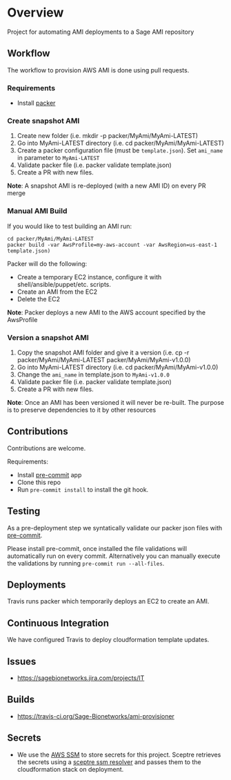 # Overview
Project for automating AMI deployments to a Sage AMI repository

## Workflow
The workflow to provision AWS AMI is done using pull requests.

### Requirements
* Install [packer](https://www.packer.io/intro/getting-started/install.html)

### Create snapshot AMI
1. Create new folder (i.e. mkdir -p packer/MyAmi/MyAmi-LATEST)
2. Go into MyAmi-LATEST directory (i.e. cd packer/MyAmi/MyAmi-LATEST)
3. Create a packer configuration file (must be `template.json`).  Set `ami_name` in parameter to `MyAmi-LATEST`
4. Validate packer file (i.e. packer validate template.json)
5. Create a PR with new files.

__Note__: A snapshot AMI is re-deployed (with a new AMI ID) on every PR merge

### Manual AMI Build
If you would like to test building an AMI run:
```
cd packer/MyAmi/MyAmi-LATEST
packer build -var AwsProfile=my-aws-account -var AwsRegion=us-east-1 template.json)
```

Packer will do the following:
* Create a temporary EC2 instance, configure it with shell/ansible/puppet/etc. scripts.
* Create an AMI from the EC2
* Delete the EC2

__Note__: Packer deploys a new AMI to the AWS account specified by the AwsProfile

### Version a snapshot AMI
1. Copy the snapshot AMI folder and give it a version (i.e. cp -r packer/MyAmi/MyAmi-LATEST packer/MyAmi/MyAmi-v1.0.0)
2. Go into MyAmi-LATEST directory (i.e. cd packer/MyAmi/MyAmi-v1.0.0)
2. Change the `ami_name` in template.json to `MyAmi-v1.0.0`
3. Validate packer file (i.e. packer validate template.json)
4. Create a PR with new files.

__Note__: Once an AMI has been versioned it will never be re-built.  The purpose is to preserve
dependencies to it by other resources

## Contributions
Contributions are welcome.

Requirements:
* Install [pre-commit](https://pre-commit.com/#install) app
* Clone this repo
* Run `pre-commit install` to install the git hook.

## Testing
As a pre-deployment step we syntatically validate our packer json
files with [pre-commit](https://pre-commit.com).

Please install pre-commit, once installed the file validations will
automatically run on every commit.  Alternatively you can manually
execute the validations by running `pre-commit run --all-files`.

## Deployments
Travis runs packer which temporarily deploys an EC2 to create an AMI.

## Continuous Integration
We have configured Travis to deploy cloudformation template updates.

## Issues
* https://sagebionetworks.jira.com/projects/IT

## Builds
* https://travis-ci.org/Sage-Bionetworks/ami-provisioner

## Secrets
* We use the [AWS SSM](https://docs.aws.amazon.com/systems-manager/latest/userguide/systems-manager-paramstore.html)
to store secrets for this project.  Sceptre retrieves the secrets using
a [sceptre ssm resolver](https://github.com/cloudreach/sceptre/tree/v1/contrib/ssm-resolver)
and passes them to the cloudformation stack on deployment.

